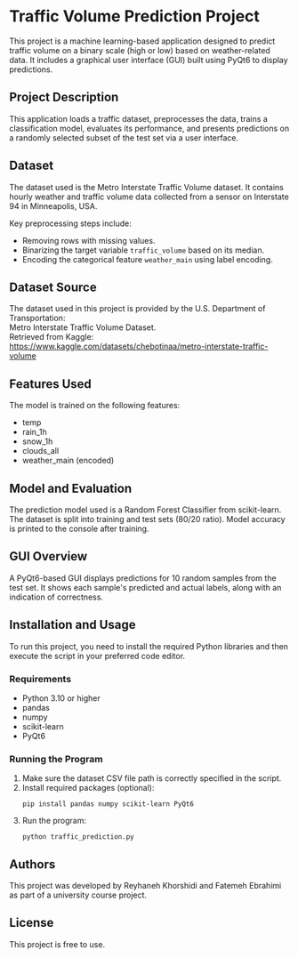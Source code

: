 # Traffic Volume Prediction Project

This project is a machine learning-based application designed to predict traffic volume on a binary scale (high or low) based on weather-related data. It includes a graphical user interface (GUI) built using PyQt6 to display predictions.

## Project Description

This application loads a traffic dataset, preprocesses the data, trains a classification model, evaluates its performance, and presents predictions on a randomly selected subset of the test set via a user interface.

## Dataset

The dataset used is the Metro Interstate Traffic Volume dataset. It contains hourly weather and traffic volume data collected from a sensor on Interstate 94 in Minneapolis, USA.

Key preprocessing steps include:
- Removing rows with missing values.
- Binarizing the target variable `traffic_volume` based on its median.
- Encoding the categorical feature `weather_main` using label encoding.

## Dataset Source

The dataset used in this project is provided by the U.S. Department of Transportation:  
Metro Interstate Traffic Volume Dataset.  
Retrieved from Kaggle: https://www.kaggle.com/datasets/chebotinaa/metro-interstate-traffic-volume

## Features Used

The model is trained on the following features:
- temp
- rain_1h
- snow_1h
- clouds_all
- weather_main (encoded)

## Model and Evaluation

The prediction model used is a Random Forest Classifier from scikit-learn. The dataset is split into training and test sets (80/20 ratio). Model accuracy is printed to the console after training.

## GUI Overview

A PyQt6-based GUI displays predictions for 10 random samples from the test set. It shows each sample's predicted and actual labels, along with an indication of correctness.

## Installation and Usage

To run this project, you need to install the required Python libraries and then execute the script in your preferred code editor.

### Requirements

- Python 3.10 or higher
- pandas
- numpy
- scikit-learn
- PyQt6

### Running the Program

1. Make sure the dataset CSV file path is correctly specified in the script.
2. Install required packages (optional):
   ```
   pip install pandas numpy scikit-learn PyQt6
   ```
3. Run the program:
   ```
   python traffic_prediction.py
   ```

## Authors

This project was developed by Reyhaneh Khorshidi and Fatemeh Ebrahimi as part of a university course project.

## License

This project is free to use.
